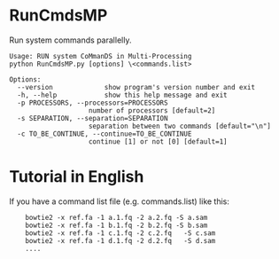 # RunCmdsMP
Run system commands parallelly.


	Usage: RUN system CoMmanDS in Multi-Processing
	python RunCmdsMP.py [options] \<commands.list>

	Options:  
	  --version             show program's version number and exit  
	  -h, --help            show this help message and exit  
	  -p PROCESSORS, --processors=PROCESSORS  
                        number of processors [default=2]  
	  -s SEPARATION, --separation=SEPARATION  
                        separation between two commands [default="\n"]  
	  -c TO_BE_CONTINUE, --continue=TO_BE_CONTINUE  
                        continue [1] or not [0] [default=1]  

# Tutorial in English
If you have a command list file (e.g. commands.list) like this:

		bowtie2 -x ref.fa -1 a.1.fq -2 a.2.fq -S a.sam
		bowtie2 -x ref.fa -1 b.1.fq -2 b.2.fq -S b.sam
		bowtie2 -x ref.fa -1 c.1.fq -2 c.2.fq	-S c.sam
		bowtie2 -x ref.fa -1 d.1.fq -2 d.2.fq	-S d.sam
		....
